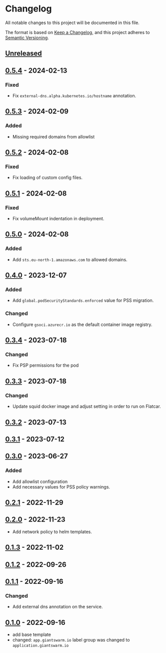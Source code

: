 # Changelog

All notable changes to this project will be documented in this file.

The format is based on [Keep a Changelog](https://keepachangelog.com/en/1.0.0/),
and this project adheres to [Semantic Versioning](https://semver.org/spec/v2.0.0.html).

## [Unreleased]

## [0.5.4] - 2024-02-13

### Fixed

- Fix `external-dns.alpha.kubernetes.io/hostname` annotation.

## [0.5.3] - 2024-02-09

### Added

- Missing required domains from allowlist

## [0.5.2] - 2024-02-08

### Fixed

- Fix loading of custom config files.

## [0.5.1] - 2024-02-08

### Fixed

- Fix volumeMount indentation in deployment.

## [0.5.0] - 2024-02-08

### Added

- Add `sts.eu-north-1.amazonaws.com` to allowed domains.

## [0.4.0] - 2023-12-07

### Added

- Add `global.podSecurityStandards.enforced` value for PSS migration.

### Changed

- Configure `gsoci.azurecr.io` as the default container image registry.

## [0.3.4] - 2023-07-18

### Changed

- Fix PSP permissions for the pod

## [0.3.3] - 2023-07-18

### Changed

- Update squid docker image and adjust setting in order to run on Flatcar.

## [0.3.2] - 2023-07-13

## [0.3.1] - 2023-07-12

## [0.3.0] - 2023-06-27

### Added

- Add allowlist configuration
- Add necessary values for PSS policy warnings.

## [0.2.1] - 2022-11-29

## [0.2.0] - 2022-11-23

- Add network policy to helm templates.

## [0.1.3] - 2022-11-02

## [0.1.2] - 2022-09-26

## [0.1.1] - 2022-09-16

### Changed

- Add external dns annotation on the service.

## [0.1.0] - 2022-09-16

- add base template
- changed: `app.giantswarm.io` label group was changed to `application.giantswarm.io`

[Unreleased]: https://github.com/giantswarm/squid-proxy-app/compare/v0.5.4...HEAD
[0.5.4]: https://github.com/giantswarm/squid-proxy-app/compare/v0.5.3...v0.5.4
[0.5.3]: https://github.com/giantswarm/squid-proxy-app/compare/v0.5.2...v0.5.3
[0.5.2]: https://github.com/giantswarm/squid-proxy-app/compare/v0.5.1...v0.5.2
[0.5.1]: https://github.com/giantswarm/squid-proxy-app/compare/v0.5.0...v0.5.1
[0.5.0]: https://github.com/giantswarm/squid-proxy-app/compare/v0.4.0...v0.5.0
[0.4.0]: https://github.com/giantswarm/squid-proxy-app/compare/v0.3.4...v0.4.0
[0.3.4]: https://github.com/giantswarm/squid-proxy-app/compare/v0.3.3...v0.3.4
[0.3.3]: https://github.com/giantswarm/squid-proxy-app/compare/v0.3.2...v0.3.3
[0.3.2]: https://github.com/giantswarm/squid-proxy-app/compare/v0.3.1...v0.3.2
[0.3.1]: https://github.com/giantswarm/squid-proxy-app/compare/v0.3.0...v0.3.1
[0.3.0]: https://github.com/giantswarm/squid-proxy-app/compare/v0.2.1...v0.3.0
[0.2.1]: https://github.com/giantswarm/squid-proxy-app/compare/v0.2.0...v0.2.1
[0.2.0]: https://github.com/giantswarm/squid-proxy-app/compare/v0.1.3...v0.2.0
[0.1.3]: https://github.com/giantswarm/squid-proxy-app/compare/v0.1.2...v0.1.3
[0.1.2]: https://github.com/giantswarm/squid-proxy-app/compare/v0.1.1...v0.1.2
[0.1.1]: https://github.com/giantswarm/squid-proxy-app/compare/v0.1.0...v0.1.1
[0.1.0]: https://github.com/giantswarm/squid-proxy-app/releases/tag/v0.1.0

